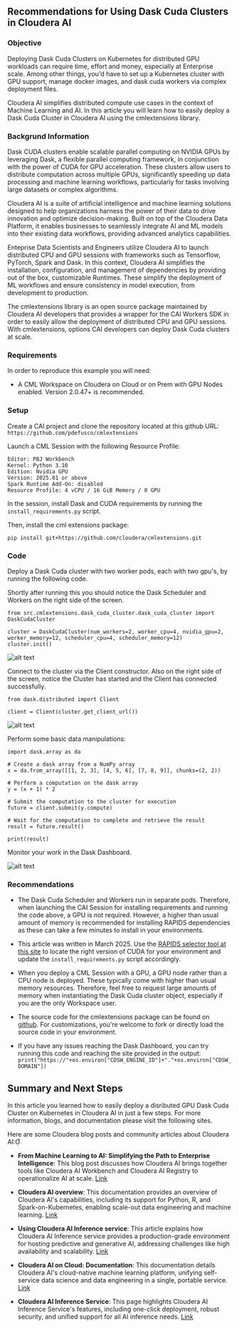 ## Recommendations for Using Dask Cuda Clusters in Cloudera AI

### Objective

Deploying Dask Cuda Clusters on Kubernetes for distributed GPU workloads can require time, effort and money, especially at Enterprise scale. Among other things, you'd have to set up a Kubernetes cluster with GPU support, manage docker images, and dask cuda workers via complex deployment files.

Cloudera AI simplifies distributed compute use cases in the context of Machine Learning and AI. In this article you will learn how to easily deploy a Dask Cuda Cluster in Cloudera AI using the cmlextensions library.

### Backgrund Information

Dask CUDA clusters enable scalable parallel computing on NVIDIA GPUs by leveraging Dask, a flexible parallel computing framework, in conjunction with the power of CUDA for GPU acceleration. These clusters allow users to distribute computation across multiple GPUs, significantly speeding up data processing and machine learning workflows, particularly for tasks involving large datasets or complex algorithms.

Cloudera AI is a suite of artificial intelligence and machine learning solutions designed to help organizations harness the power of their data to drive innovation and optimize decision-making. Built on top of the Cloudera Data Platform, it enables businesses to seamlessly integrate AI and ML models into their existing data workflows, providing advanced analytics capabilities.

Enteprise Data Scientists and Engineers utilize Cloudera AI to launch distributed CPU and GPU sessions with frameworks such as Tensorflow, PyTorch, Spark and Dask. In this context, Cloudera AI simplifies the installation, configuration, and management of dependencies by providing out of the box, customizable Runtimes. These simplify the deployment of ML workflows and ensure consistency in model execution, from development to production.

The cmlextensions library is an open source package maintained by Cloudera AI developers that provides a wrapper for the CAI Workers SDK in order to easily allow the deployment of distributed CPU and GPU sessions. With cmlextensions, options CAI developers can deploy Dask Cuda clusters at scale.

### Requirements

In order to reproduce this example you will need:

* A CML Workspace on Cloudera on Cloud or on Prem with GPU Nodes enabled. Version 2.0.47+ is recommended.

### Setup

Create a CAI project and clone the repository located at this github URL: ```https://github.com/pdefusco/cmlextensions```

Launch a CML Session with the following Resource Profile:

```
Editor: PBJ Workbench
Kernel: Python 3.10
Edition: Nvidia GPU
Version: 2025.01 or above
Spark Runtime Add-On: disabled
Resource Profile: 4 vCPU / 16 GiB Memory / 0 GPU
```

In the session, install Dask and CUDA requirements by running the ```install_requirements.py``` script.

Then, install the cml extensions package:

```
pip install git+https://github.com/cloudera/cmlextensions.git
```

### Code

Deploy a Dask Cuda cluster with two worker pods, each with two gpu's, by running the following code.

Shortly after running this you should notice the Dask Scheduler and Workers on the right side of the screen.

```
from src.cmlextensions.dask_cuda_cluster.dask_cuda_cluster import DaskCudaCluster

cluster = DaskCudaCluster(num_workers=2, worker_cpu=4, nvidia_gpu=2, worker_memory=12, scheduler_cpu=4, scheduler_memory=12)
cluster.init()
```

![alt text](../img/worker_and_scheduler.png)

Connect to the cluster via the Client constructor. Also on the right side of the screen, notice the Cluster has started and the Client has connected successfully.

```
from dask.distributed import Client

client = Client(cluster.get_client_url())
```

![alt text](../img/cluster_and_client.png)

Perform some basic data manipulations:

```
import dask.array as da

# Create a dask array from a NumPy array
x = da.from_array([[1, 2, 3], [4, 5, 6], [7, 8, 9]], chunks=(2, 2))

# Perform a computation on the dask array
y = (x + 1) * 2

# Submit the computation to the cluster for execution
future = client.submit(y.compute)

# Wait for the computation to complete and retrieve the result
result = future.result()

print(result)
```

Monitor your work in the Dask Dashboard.

![alt text](../img/dask-dashboard-1.png)

### Recommendations

* The Dask Cuda Scheduler and Workers run in separate pods. Therefore, when launching the CAI Session for installing requirements and running the code above, a GPU is not required. However, a higher than usual amount of memory is recommended for installing RAPIDS dependencies as these can take a few minutes to install in your environments.

* This article was written in March 2025. Use the [RAPIDS selector tool at this site](https://docs.rapids.ai/install/) to locate the right version of CUDA for your environment and update the ```install_requirements.py``` script accordingly.

* When you deploy a CML Session with a GPU, a GPU node rather than a CPU node is deployed. These typically come with higher than usual memory  resources. Therefore, feel free to request large amounts of memory when instantiating the Dask Cuda cluster object, especially if you are the only Workspace user.

* The source code for the cmlextensions package can be found on [github](https://github.com/cloudera/cmlextensions). For customizations, you're welcome to fork or directly load the source code in your environment.

* If you have any issues reaching the Dask Dashboard, you can try running this code and reaching the site provided in the output: ```print("https://"+os.environ["CDSW_ENGINE_ID"]+"."+os.environ["CDSW_DOMAIN"])```


## Summary and Next Steps

In this article you learned how to easily deploy a disributed GPU Dask Cuda Cluster on Kubernetes in Cloudera AI in just a few steps. For more information, blogs, and documentation please visit the following sites.

Here are some Cloudera blog posts and community articles about Cloudera AI:

- **From Machine Learning to AI: Simplifying the Path to Enterprise Intelligence**: This blog post discusses how Cloudera AI brings together tools like Cloudera AI Workbench and Cloudera AI Registry to operationalize AI at scale. [Link](https://www.cloudera.com/blog/business/from-machine-learning-to-ai-simplifying-the-path-to-enterprise-intelligence.html)

- **Cloudera AI overview**: This documentation provides an overview of Cloudera AI's capabilities, including its support for Python, R, and Spark-on-Kubernetes, enabling scale-out data engineering and machine learning. [Link](https://docs.cloudera.com/machine-learning/1.5.4/product/topics/ml-product-overview.html)

- **Using Cloudera AI Inference service**: This article explains how Cloudera AI Inference service provides a production-grade environment for hosting predictive and generative AI, addressing challenges like high availability and scalability. [Link](https://docs.cloudera.com/machine-learning/cloud/ai-inference/topics/ml-caii-use-caii.html?utm_source)

- **Cloudera AI on Cloud: Documentation**: This documentation details Cloudera AI's cloud-native machine learning platform, unifying self-service data science and data engineering in a single, portable service. [Link](https://docs.cloudera.com/machine-learning/cloud/index.html?utm_source)

- **Cloudera AI Inference Service**: This page highlights Cloudera AI Inference Service's features, including one-click deployment, robust security, and unified support for all AI inference needs. [Link](https://www.cloudera.com/products/machine-learning/ai-inference-service.html?utm_source=chatgpt.com)
